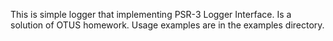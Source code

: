 This is simple logger that implementing PSR-3 Logger Interface.
Is a solution of OTUS homework. Usage examples are in the examples directory.